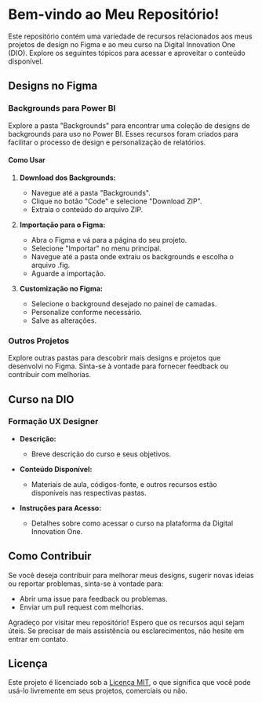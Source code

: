 # Bem-vindo ao Meu Repositório!

Este repositório contém uma variedade de recursos relacionados aos meus projetos de design no Figma e ao meu curso na Digital Innovation One (DIO). Explore os seguintes tópicos para acessar e aproveitar o conteúdo disponível.

## Designs no Figma

### Backgrounds para Power BI

Explore a pasta "Backgrounds" para encontrar uma coleção de designs de backgrounds para uso no Power BI. Esses recursos foram criados para facilitar o processo de design e personalização de relatórios.

#### Como Usar

1. **Download dos Backgrounds:**
   - Navegue até a pasta "Backgrounds".
   - Clique no botão "Code" e selecione "Download ZIP".
   - Extraia o conteúdo do arquivo ZIP.

2. **Importação para o Figma:**
   - Abra o Figma e vá para a página do seu projeto.
   - Selecione "Importar" no menu principal.
   - Navegue até a pasta onde extraiu os backgrounds e escolha o arquivo .fig.
   - Aguarde a importação.

3. **Customização no Figma:**
   - Selecione o background desejado no painel de camadas.
   - Personalize conforme necessário.
   - Salve as alterações.

### Outros Projetos

Explore outras pastas para descobrir mais designs e projetos que desenvolvi no Figma. Sinta-se à vontade para fornecer feedback ou contribuir com melhorias.

## Curso na DIO

### Formação UX Designer

- **Descrição:**
  - Breve descrição do curso e seus objetivos.
  
- **Conteúdo Disponível:**
  - Materiais de aula, códigos-fonte, e outros recursos estão disponíveis nas respectivas pastas.
  
- **Instruções para Acesso:**
  - Detalhes sobre como acessar o curso na plataforma da Digital Innovation One.

## Como Contribuir

Se você deseja contribuir para melhorar meus designs, sugerir novas ideias ou reportar problemas, sinta-se à vontade para:

- Abrir uma issue para feedback ou problemas.
- Enviar um pull request com melhorias.

Agradeço por visitar meu repositório! Espero que os recursos aqui sejam úteis. Se precisar de mais assistência ou esclarecimentos, não hesite em entrar em contato.

## Licença

Este projeto é licenciado sob a [Licença MIT](LICENSE), o que significa que você pode usá-lo livremente em seus projetos, comerciais ou não.
